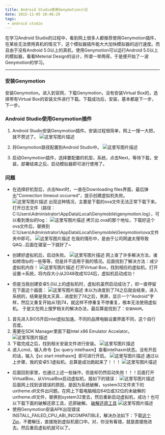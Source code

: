 ```yaml
---
title: Android Studio使用Genymotion小记
date: 2015-11-05 10:46:29
tags:
 - android studio
---
```


在学习Android Studio的过程中，看到网上很多人都推荐使用Genymotion插件，在某些无法使用真机的情况下，这个模拟器插件能大大加快模拟器的运行速度。而且由于没有Android 5.0以上的真机，使用Genymotion可以运行Android 5.0以上的模拟器，看看Meterial Design的设计，所谓一举两得，于是便开始了一波Genymotion的学习。

---
### 安装Genymotion
安装Genymotion。进入到官网，下载Genymotion，没有安装Virtual Box的，选择带有Virtual Box的安装文件进行下载。下载成功后，安装，基本都是下一步，下一步。

### Android Studio使用Genymotion插件

1. Android Studio安装Genymotion插件。安装过程很简单，网上一搜一大把，就不赘述了。
![这里写图片描述](http://7xryow.com1.z0.glb.clouddn.com/2015/11/genymotion1.png)

2. 将Genymotion路径配置到Android Studio中。
![这里写图片描述](http://7xryow.com1.z0.glb.clouddn.com/2015/11/genymotion2.png)

3. 启动Genymotion插件，选择要配置的机型，系统，点击Next，等待下载，安装，部署结束之后，启动模拟器即可进行使用了。

<!--more-->

### 问题
- 在选择好机型后，点击Next时，一直在Downloading files界面，最后弹出"Connection timeout occurred"，提示创建虚拟机失败。
![这里写图片描述](http://7xryow.com1.z0.glb.clouddn.com/2015/11/genymotion3.png)
出现这种情况，主要是下载的ova文件无法正常下载下来。打开日志文件（路径：C:\Users\Administrator\AppData\Local\Genymobile\genymotion.log），可以看到类似的log：
![这里写图片描述](http://7xryow.com1.z0.glb.clouddn.com/2015/11/genymotion4.png)
拷贝出.ova的那个地址，下载好这个ova文件后，替换到C:\Users\Administrator\AppData\Local\Genymobile\Genymotion\ova文件夹中即可。
![这里写图片描述](http://7xryow.com1.z0.glb.clouddn.com/2015/11/genymotion14.png)
在我的情形中，是由于公司网速太慢导致QAQ...后面在寝室一下就好了~

- 创建好虚拟机后，启动失败。
![这里写图片描述](http://7xryow.com1.z0.glb.clouddn.com/2015/11/genymotion5.png)
网上查了许多解决方法，诸如修改Ip的一些等等，但是并不适用于我的情况。后面找到了解决方法：减少虚拟机内存！
![这里写图片描述](http://7xryow.com1.z0.glb.clouddn.com/2015/11/genymotion6.png)
打开Virtual Box，找到相应的虚拟机，打开设置->系统，将内存大小从2048改成1024后，虚拟机启动成功！

- 但是当我创建安卓5.0以上的虚拟机时，虚拟机虽然启动成功了，却一直停留在下面这个画面：
![这里写图片描述](http://7xryow.com1.z0.glb.clouddn.com/2015/11/genymotion7.png)
本以为进度到了74之后就会结束，进入系统的，结果是我太天真...
进度到了74之后，黑屏，显示一个“Android”字样，然后又重复开始从1到74，就这样不停重复不停重复，根本无法使用虚拟机。
于是又在网上搜罗相关的解决办法，最后算是找到了：``安装HAXM``。
1. 首先进入BIOS开启intel虚拟加速。不同的品牌电脑设置界面不同，这个自行百度。
2. 需要在SDK Manager里面下载Intel x86 Emulator Accelator。
![这里写图片描述](http://7xryow.com1.z0.glb.clouddn.com/2015/11/genymotion8.png)
3. 下载完成之后，找到相关安装文件进行安装。
![这里写图片描述](http://7xryow.com1.z0.glb.clouddn.com/2015/11/genymotion9.png)
4. 进入cmd，输入命令【sc query intelhaxm】查看intelhaxm状态。没有开启的话，输入【sc start intelhaxm】即可进行开启。
![这里写图片描述](http://7xryow.com1.z0.glb.clouddn.com/2015/11/genymotion10.png)
通过以上步骤，我的安卓5.1虚拟机，总算是成功跑起来了！！！
![这里写图片描述](http://7xryow.com1.z0.glb.clouddn.com/2015/11/genymotion11.png)

- 后面回到家里，也通过上述一些操作，但是却仍然启动失败！！！后面打开VirtualBox，从VirtualBox启动虚拟机，报如下的错误：
![这里写图片描述](http://7xryow.com1.z0.glb.clouddn.com/2015/11/genymotion12.png)
后面网上找到该错误的原因，是因为系统破解，system32文件夹下的uxtheme.dll文件出问题。在网上下载电脑相应64位或32位的未破解的uxtheme.dll文件，替换到system32里去，然后重新启动虚拟机，成功！也可以下载下面的破解还原工具，还原破解。
[破解还原工具](http://7xryow.com1.z0.glb.clouddn.com/2015/11/genymotiontheme%28win7X64%29.zip)
![这里写图片描述](http://7xryow.com1.z0.glb.clouddn.com/2015/11/genymotion13.png)
- 使用Genymotion安装APK出现错误INSTALL_FAILED_CPU_ABI_INCOMPATIBLE，解决办法如下：下载[这个Zip](http://7xryow.com1.z0.glb.clouddn.com/2015/11/genymotionGenymotion-ARM-Translation.zip)，不要解压，直接拖到虚拟机窗口中。对，你没有看错，就是直接拖进去。然后重启虚拟机就可以了。
